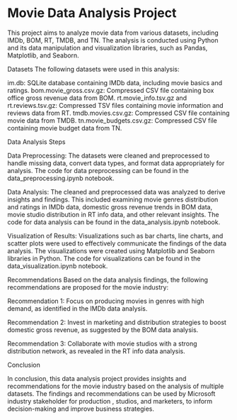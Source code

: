 # Movie Data Analysis Project
This project aims to analyze movie data from various datasets, including IMDb, BOM, RT, TMDB, and TN. 
The analysis is conducted using Python and its data manipulation and visualization libraries, such as Pandas, Matplotlib, and Seaborn.

Datasets
The following datasets were used in this analysis:

im.db: SQLite database containing IMDb data, including movie basics and ratings.
bom.movie_gross.csv.gz: Compressed CSV file containing box office gross revenue data from BOM.
rt.movie_info.tsv.gz and rt.reviews.tsv.gz: Compressed TSV files containing movie information and reviews data from RT.
tmdb.movies.csv.gz: Compressed CSV file containing movie data from TMDB.
tn.movie_budgets.csv.gz: Compressed CSV file containing movie budget data from TN.

Data Analysis Steps

Data Preprocessing: The datasets were cleaned and preprocessed to handle missing data, convert data types, and format data appropriately for analysis. The code for data preprocessing can be found in the data_preprocessing.ipynb notebook.

Data Analysis:
The cleaned and preprocessed data was analyzed to derive insights and findings. This included examining movie genres distribution and ratings in IMDb data, domestic gross revenue trends in BOM data, movie studio distribution in RT info data, and other relevant insights. The code for data analysis can be found in the data_analysis.ipynb notebook.

Visualization of Results:
Visualizations such as bar charts, line charts, and scatter plots were used to effectively communicate the findings of the data analysis. The visualizations were created using Matplotlib and Seaborn libraries in Python. The code for visualizations can be found in the data_visualization.ipynb notebook.

Recommendations
Based on the data analysis findings, the following recommendations are proposed for the movie industry:

Recommendation 1: Focus on producing movies in genres with high demand, as identified in the IMDb data analysis.

Recommendation 2: Invest in marketing and distribution strategies to boost domestic gross revenue, as suggested by the BOM data analysis.

Recommendation 3: Collaborate with movie studios with a strong distribution network, as revealed in the RT info data analysis.

Conclusion

In conclusion, this data analysis project provides insights and recommendations for the movie industry based on the analysis of multiple datasets. The findings and recommendations can be used by Microsoft industry stakeholder for production , studios, and marketers, to inform decision-making and improve business strategies.



